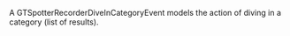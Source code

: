 A GTSpotterRecorderDiveInCategoryEvent  models the action of  diving in a category (list of results).